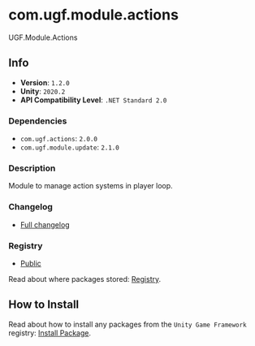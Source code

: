 # com.ugf.module.actions

UGF.Module.Actions

## Info

- **Version**: `1.2.0`
- **Unity**: `2020.2`
- **API Compatibility Level**: `.NET Standard 2.0`

### Dependencies

- `com.ugf.actions`: `2.0.0`
- `com.ugf.module.update`: `2.1.0`


### Description

Module to manage action systems in player loop.

### Changelog

- [Full changelog](changelog.md)

### Registry

- [Public](https://bintray.com/unity-game-framework/public)

Read about where packages stored: [Registry](https://github.com/unity-game-framework/organization/blob/master/docs/registry.md).

## How to Install

Read about how to install any packages from the `Unity Game Framework` registry: [Install Package](https://github.com/unity-game-framework/organization/blob/master/docs/install-packages.md).
